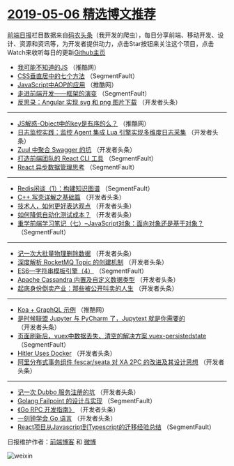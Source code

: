 # [2019-05-06 精选博文推荐](http://hao.caibaojian.com/date/2019/05/06)

[前端日报](http://caibaojian.com/c/news)栏目数据来自[码农头条](http://hao.caibaojian.com/)（我开发的爬虫），每日分享前端、移动开发、设计、资源和资讯等，为开发者提供动力，点击Star按钮来关注这个项目，点击Watch来收听每日的更新[Github主页](https://github.com/kujian/frontendDaily)
* [我可能不知道的JS](http://hao.caibaojian.com/110043.html) （推酷网）
* [CSS垂直居中的七个方法](http://hao.caibaojian.com/109995.html) （SegmentFault）
* [JavaScript中AOP的应用](http://hao.caibaojian.com/110044.html) （推酷网）
* [走进前端开发——框架的演变](http://hao.caibaojian.com/109991.html) （SegmentFault）
* [反思录：Angular 实现 svg 和 png 图片下载](http://hao.caibaojian.com/110019.html) （开发者头条）

***
* [JS解惑-Object中的key是有序的么？](http://hao.caibaojian.com/110040.html) （推酷网）
* [日志监控实践：监控 Agent 集成 Lua 引擎实现多维度日志采集](http://hao.caibaojian.com/110008.html) （开发者头条）
* [Zuul 中聚合 Swagger 的坑](http://hao.caibaojian.com/110014.html) （开发者头条）
* [打造前端团队的 React CLI 工具](http://hao.caibaojian.com/109985.html) （SegmentFault）
* [React 异步数据管理思考](http://hao.caibaojian.com/109996.html) （SegmentFault）

***
* [Redis闲谈（1）：构建知识图谱](http://hao.caibaojian.com/109986.html) （SegmentFault）
* [C++ 写壳详解之基础篇](http://hao.caibaojian.com/110018.html) （开发者头条）
* [技术人，如何更好表达观点](http://hao.caibaojian.com/109997.html) （开发者头条）
* [如何降低自动化测试成本？](http://hao.caibaojian.com/110029.html) （开发者头条）
* [重学前端学习笔记（七）&#8211;JavaScript对象：面向对象还是基于对象？](http://hao.caibaojian.com/109987.html) （SegmentFault）

***
* [记一次大批量物理删除数据](http://hao.caibaojian.com/109998.html) （开发者头条）
* [深度解析 RocketMQ Topic 的创建机制](http://hao.caibaojian.com/110009.html) （开发者头条）
* [ES6—字符串模板引擎（4）](http://hao.caibaojian.com/109988.html) （SegmentFault）
* [Apache Cassandra 内置及自定义数据类型](http://hao.caibaojian.com/110020.html) （开发者头条）
* [起底身份倒卖产业：那些被公开叫卖的人生](http://hao.caibaojian.com/109999.html) （开发者头条）

***
* [Koa + GraphQL 示例](http://hao.caibaojian.com/110041.html) （推酷网）
* [是时候联盟 Jupyter 与 PyCharm 了，Jupytext 就是你需要的](http://hao.caibaojian.com/110010.html) （开发者头条）
* [页面刷新后，vuex中数据丢失、清空的解决方案 vuex-persistedstate](http://hao.caibaojian.com/109989.html) （SegmentFault）
* [Hitler Uses Docker](http://hao.caibaojian.com/110021.html) （开发者头条）
* [阿里分布式事务组件 fescar/seata 对 XA 2PC 的改进及其设计思想](http://hao.caibaojian.com/110000.html) （开发者头条）

***
* [记一次 Dubbo 服务注册的坑](http://hao.caibaojian.com/110011.html) （开发者头条）
* [Golang Failpoint 的设计与实现](http://hao.caibaojian.com/109990.html) （SegmentFault）
* [《Go RPC 开发指南》](http://hao.caibaojian.com/110022.html) （开发者头条）
* [一刻钟学会 Go 语言](http://hao.caibaojian.com/110001.html) （开发者头条）
* [React项目从Javascript到Typescript的迁移经验总结](http://hao.caibaojian.com/109980.html) （SegmentFault）

日报维护作者：[前端博客](http://caibaojian.com/) 和 [微博](http://caibaojian.com/go/weibo)

![weixin](https://user-images.githubusercontent.com/3055447/38468989-651132ac-3b80-11e8-8e6b-15122322a9d7.png)